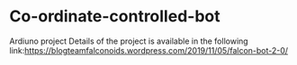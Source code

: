 # Co-ordinate-controlled-bot
Ardiuno project 
Details of the project is available in the following link:https://blogteamfalconoids.wordpress.com/2019/11/05/falcon-bot-2-0/

